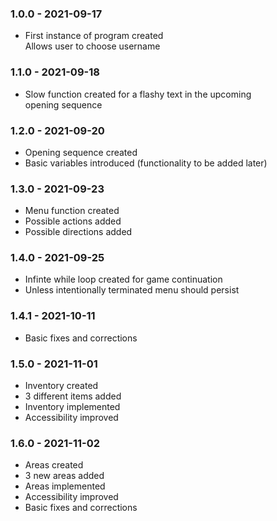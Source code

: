 ### 1.0.0 - 2021-09-17  
- First instance of program created  
Allows user to choose username

### 1.1.0 - 2021-09-18 
- Slow function created for a flashy text in the upcoming  
opening sequence

### 1.2.0 - 2021-09-20 
- Opening sequence created 
- Basic variables introduced (functionality to be added later)

### 1.3.0 - 2021-09-23
- Menu function created 
- Possible actions added 
- Possible directions added

### 1.4.0 - 2021-09-25
- Infinte while  loop created for game continuation
- Unless intentionally terminated menu should persist

### 1.4.1 - 2021-10-11
- Basic fixes and corrections

### 1.5.0 - 2021-11-01
- Inventory created
- 3 different items added
- Inventory implemented 
- Accessibility improved
### 1.6.0 - 2021-11-02
- Areas created
- 3 new areas added
- Areas implemented
- Accessibility improved
- Basic fixes and corrections